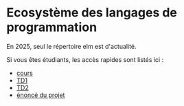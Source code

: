 # Ecosystème des langages de programmation

En 2025, seul le répertoire elm est d'actualité. 

Si vous êtes étudiants, les accès rapides sont listés ici : 

- [cours](https://perso.liris.cnrs.fr/tristan.roussillon/ens/elm/)
- [TD1](elm/TD1)
- [TD2](elm/TD2)
- [énoncé du projet](elm/projet)
